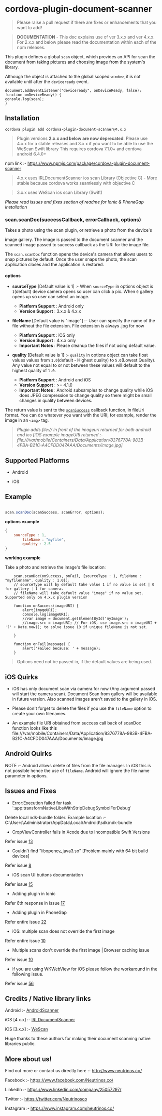 
# cordova-plugin-document-scanner

>  Please raise a pull request if there are fixes or enhancements that you want to add!

>  **DOCUMENTATION** - This doc explains use of ver 3.x.x and ver 4.x.x. For 2.x.x and below please read the documentation within each of the npm releases.

This plugin defines a global `scan` object, which provides an API for scan the document from taking pictures and choosing image from the system's library.

Although the object is attached to the global scoped `window`, it is not available until after the `deviceready` event.

```
document.addEventListener("deviceready", onDeviceReady, false);
function onDeviceReady() {
console.log(scan);
}
```
  
  
## Installation

`cordova plugin add cordova-plugin-document-scanner@4.x.x`

> Plugin versions **2.x.x and below are now deprecated**. Please use 4.x.x for a stable releases and 3.x.x if you want to be able to use the WeScan Swift library
This requires cordova 7.1.0+ and cordova android 6.4.0+ <br/>

npm link :- https://www.npmjs.com/package/cordova-plugin-document-scanner

> 4.x.x uses IRLDocumentScanner ios scan Library (Objective C) - More stable because cordova works seamlessly with objective C

> 3.x.x uses WeScan ios scan Library (Swift)

*Please read issues and fixes section of readme for Ionic & PhoneGap installation*

### scan.scanDoc(successCallback, errorCallback, options)

Takes a photo using the scan plugin, or retrieve a photo from the device's

image gallery. The image is passed to the document scanner and the scanned image passed to success callback as the URI for the image file.

The `scan.scanDoc` function opens the device's camera that allows users to snap pictures by default. Once the user snaps the photo, the scan application closes and the application is restored.

#### options
 - **sourceType** [Default value is 1]  :- When `sourceType` in options object is `1`(default) device camera opens so user can click a pic. When `0` gallery opens up so user can select an image.
	- **Platform Support** : Android only
	- **Version Support** : 3.x.x & 4.x.x 
	 
 - **fileName** [Default value is "image"] :- User can specify the name of the file without the file extension. File extension is always .jpg for now
	- **Platform Support** : iOS only
	- **Version Support** : 4.x.x only
	- **Important Notes** : Please cleanup the files if not using default value.

 - **quality** [Default value is 1]  :- `quality` in options object can take float values values from `1.0`(default - Highest quality) to `5.0`(Lowest Quality). Any value not equal to or not between these values will default to the highest quality of `1.0`.
	- **Platform Support** : Android and iOS
	- **Version Support** : >= 4.1.0 
    - **Important Notes** : Android subsamples to change quality while iOS does JPEG compression to change quality so there might be small changes in quality between devices. 
	 
The return value is sent to the [`scanSuccess`](#module_scan.onSuccess) callback function, in fileUri format. You can do whatever you want with the URI, for example, render the image in an `<img>` tag.

> *Plugin adds file:// in front of the imageuri returned for both android and ios [iOS example imageURI returned :- file:///var/mobile/Containers/Data/Application/8376778A-983B-4FBA-B21C-A4CFDD047AAA/Documents/image.jpg]*

## Supported Platforms

- Android

- iOS


## Example

```js

scan.scanDoc(scanSuccess, scanError, options);

```

**options example**
```js
{
	sourceType : 1,
    	fileName : "myfile",
    	quality : 2.5
}
```

**working example**


Take a photo and retrieve the image's file location:
```
    scan.scanDoc(onSuccess, onFail, {sourceType : 1, fileName : "myfilename", quality : 1.0}); 
    // sourceType will by default take value 1 if no value is set | 0 for gallery | 1 for camera. 
    // fileName will take default value "image" if no value set. Supported only on 4.x.x plugin version

    function onSuccess(imageURI) {
        alert(imageURI);
        console.log(imageURI);
        //var image = document.getElementById('myImage');
        //image.src = imageURI; // For iOS, use image.src = imageURI + '?' + Date.now(); to solve issue 10 if unique fileName is not set.

    }

    function onFail(message) {
        alert('Failed because: ' + message);
    }
```
> Options need not be passed in, if the default values are being used.

## iOS Quirks

- iOS has only document scan via camera for now (Any argument passed will start the camera scan). Document Scan from gallery will be available in future version. Also scanned images aren't saved to the gallery in iOS. 

- Please don't forget to delete the files if you use the `fileName` option to create your own filenames.

- An example file URI obtained from success call back of scanDoc function looks like this file:///var/mobile/Containers/Data/Application/8376778A-983B-4FBA-B21C-A4CFDD047AAA/Documents/image.jpg


## Android Quirks

NOTE :- Android allows delete of files from the file manager. In iOS this is not possible hence the use of `fileName`. Android will ignore the file name parameter in options.


## Issues and Fixes

- Error:Execution failed for task ':app:transformNativeLibsWithStripDebugSymbolForDebug' <br/>

Delete local ndk-bundle folder. Example location :- C:\Users\Administrator\AppData\Local\Android\sdk\ndk-bundle

- CropViewController fails in Xcode due to Incompatible Swift Versions <br/>

Refer issue [13](https://github.com/NeutrinosPlatform/cordova-plugin-document-scanner/issues/13)

- Couldn't find "libopencv_java3.so" [Problem mainly with 64 bit build devices]<br/>

Refer issue [8](https://github.com/NeutrinosPlatform/cordova-plugin-document-scanner/issues/8)

- iOS scan UI buttons documentation <br/>

Refer issue [15](https://github.com/NeutrinosPlatform/cordova-plugin-document-scanner/issues/15)

- Adding plugin in Ionic <br/>

Refer 6th response in issue [17](https://github.com/NeutrinosPlatform/cordova-plugin-document-scanner/issues/17)

- Adding plugin in PhoneGap <br/>

Refer entire issue [22](https://github.com/NeutrinosPlatform/cordova-plugin-document-scanner/issues/22)

- iOS: multiple scan does not override the first image <br/>

Refer entire issue [10](https://github.com/NeutrinosPlatform/cordova-plugin-document-scanner/issues/10)

- Multiple scans don't override the first image | Browser caching issue <br/>

Refer issue [10](https://github.com/NeutrinosPlatform/cordova-plugin-document-scanner/issues/10) <br/>

- If you are using WKWebView for iOS please follow the workaround in the following issue. <br/>

Refer issue [56](https://github.com/NeutrinosPlatform/cordova-plugin-document-scanner/issues/56) <br/>

## Credits / Native library links

Android :- [AndroidScanner](https://github.com/jhansireddy/AndroidScannerDemo) <br/>

iOS [4.x.x] :- [IRLDocumentScanner](https://github.com/charlymr/IRLDocumentScanner) <br/>

iOS [3.x.x] :- [WeScan](https://github.com/WeTransfer/WeScan)
  
Huge thanks to these authors for making their document scanning native libraries public.


## More about us!

Find out more or contact us directly here :- http://www.neutrinos.co/

Facebook :- https://www.facebook.com/Neutrinos.co/ <br/>

LinkedIn :- https://www.linkedin.com/company/25057297/ <br/>

Twitter :- https://twitter.com/Neutrinosco <br/>

Instagram :- https://www.instagram.com/neutrinos.co/
